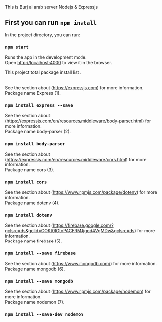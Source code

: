 This is Burj al arab server Nodejs & Expressjs

## First you can run `npm install`

In the project directory, you can run:

### `npm start`

Runs the app in the development mode.<br />
Open [http://localhost:4000](http://localhost:4000) to view it in the browser.


This project total package install list .<br /><br /><br />
See the section about (https://expressjs.com) for more information.<br />
Package name Express (1).

### `npm install express --save`


See the section about (https://expressjs.com/en/resources/middleware/body-parser.html) for more information.<br />
Package name body-parser (2).

### `npm install body-parser`


See the section about (https://expressjs.com/en/resources/middleware/cors.html) for more information.<br />
Package name cors (3).

### `npm install cors`

See the section about (https://www.npmjs.com/package/dotenv) for more information.<br />
Package name dotenv (4).

### `npm install dotenv`

See the section about (https://firebase.google.com/?gclsrc=ds&gclid=COKt0IGtoPACFRMJjgod4VgMDw&gclsrc=ds) for more information.<br />
Package name firebase (5).

### `npm install --save firebase`

See the section about (https://www.mongodb.com/) for more information.<br />
Package name mongodb (6).

### `npm install --save mongodb`

See the section about (https://www.npmjs.com/package/nodemon) for more information.<br />
Package name nodemon (7).

### `npm install --save-dev nodemon`